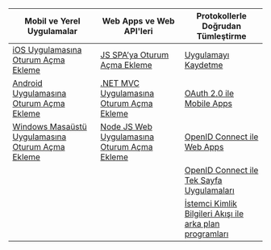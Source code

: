 | Mobil ve Yerel Uygulamalar | Web Apps ve Web API'leri | Protokollerle Doğrudan Tümleştirme |
| --- | --- | --- |
| [iOS Uygulamasına Oturum Açma Ekleme](../articles/active-directory/develop/GuidedSetups/active-directory-ios.md) | [JS SPA’ya Oturum Açma Ekleme](../articles/active-directory/develop/GuidedSetups/active-directory-javascriptspa.md) |[Uygulamayı Kaydetme](../articles/active-directory/develop/active-directory-v2-app-registration.md) | 
[Android Uygulamasına Oturum Açma Ekleme](../articles/active-directory/develop/guidedsetups/active-directory-mobileanddesktopapp-android-intro.md) | [.NET MVC Uygulamasına Oturum Açma Ekleme](../articles/active-directory/develop/guidedsetups/active-directory-serversidewebapp-aspnetwebappowin-intro.md) |[OAuth 2.0 ile Mobile Apps](../articles/active-directory/develop/active-directory-v2-protocols-oauth-code.md) |
| [Windows Masaüstü Uygulamasına Oturum Açma Ekleme](../articles/active-directory/develop/guidedsetups/active-directory-mobileanddesktopapp-windowsdesktop-intro.md) |[Node JS Web Uygulamasına Oturum Açma Ekleme](../articles/active-directory/develop/active-directory-v2-devquickstarts-node-web.md) |[OpenID Connect ile Web Apps](../articles/active-directory/develop/active-directory-v2-protocols-oidc.md) |
|  |  |[OpenID Connect ile Tek Sayfa Uygulamaları](../articles/active-directory/develop/active-directory-v2-protocols-implicit.md) |
|  |  | [İstemci Kimlik Bilgileri Akışı ile arka plan programları](../articles/active-directory/develop/active-directory-v2-protocols-oauth-client-creds.md) |
